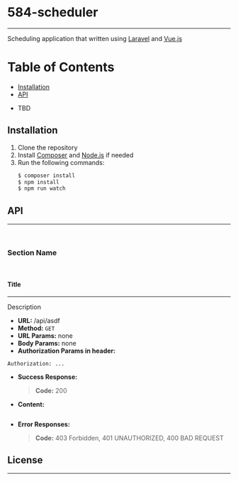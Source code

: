 # 584-scheduler

---

Scheduling application that written using [Laravel](https://laravel.com/) and [Vue.js](https://vuejs.org/)

# Table of Contents
- [Installation](#installiation)
- [API](#api)
 * TBD
## Installation
1. Clone the repository
2. Install [Composer](https://getcomposer.org/download/) and [Node.js](https://nodejs.org/en/) if needed
3. Run the following commands:
    ```js
    $ composer install
    $ npm install
    $ npm run watch
    ```
## API
---

<br>

### **Section Name**

<br>

#### Title
---
Description
* **URL:**
/api/asdf
* **Method:**
`GET`
* **URL Params:**
none
* **Body Params:**
none
* **Authorization Params in header:**
```
Authorization: ...
```
* **Success Response:**
  > **Code:** 200 
* **Content:**
```js

```
* **Error Responses:**
  > **Code:** 403 Forbidden, 401 UNAUTHORIZED, 400 BAD REQUEST

## License
---